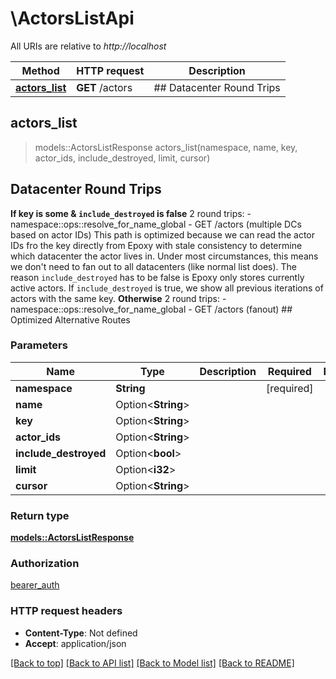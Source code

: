 # \ActorsListApi

All URIs are relative to *http://localhost*

Method | HTTP request | Description
------------- | ------------- | -------------
[**actors_list**](ActorsListApi.md#actors_list) | **GET** /actors |  ## Datacenter Round Trips



## actors_list

> models::ActorsListResponse actors_list(namespace, name, key, actor_ids, include_destroyed, limit, cursor)
 ## Datacenter Round Trips

 **If key is some & `include_destroyed` is false**   2 round trips:  - namespace::ops::resolve_for_name_global  - GET /actors (multiple DCs based on actor IDs)   This path is optimized because we can read the actor IDs fro the key directly from Epoxy with  stale consistency to determine which datacenter the actor lives in. Under most circumstances,  this means we don't need to fan out to all datacenters (like normal list does).   The reason `include_destroyed` has to be false is Epoxy only stores currently active actors. If  `include_destroyed` is true, we show all previous iterations of actors with the same key.   **Otherwise**   2 round trips:  - namespace::ops::resolve_for_name_global  - GET /actors (fanout)   ## Optimized Alternative Routes

### Parameters


Name | Type | Description  | Required | Notes
------------- | ------------- | ------------- | ------------- | -------------
**namespace** | **String** |  | [required] |
**name** | Option<**String**> |  |  |
**key** | Option<**String**> |  |  |
**actor_ids** | Option<**String**> |  |  |
**include_destroyed** | Option<**bool**> |  |  |
**limit** | Option<**i32**> |  |  |
**cursor** | Option<**String**> |  |  |

### Return type

[**models::ActorsListResponse**](ActorsListResponse.md)

### Authorization

[bearer_auth](../README.md#bearer_auth)

### HTTP request headers

- **Content-Type**: Not defined
- **Accept**: application/json

[[Back to top]](#) [[Back to API list]](../README.md#documentation-for-api-endpoints) [[Back to Model list]](../README.md#documentation-for-models) [[Back to README]](../README.md)

